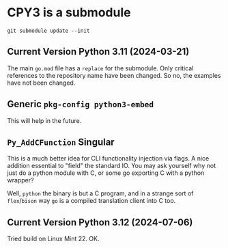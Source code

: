 # CPY3 is a submodule

`git submodule update --init`

## Current Version Python 3.11 (2024-03-21)

The main `go.mod` file has a `replace` for the submodule. Only critical references
to the repository name have been changed. So no, the examples have not been changed.

## Generic `pkg-config python3-embed`

This will help in the future.

## `Py_AddCFunction` Singular

This is a much better idea for CLI functionality injection via flags.
A nice addition essential to "field" the standard IO. You may ask yourself why not just do a python
module with C, or some go exporting C with a python wrapper?

Well, `python` the binary is but a C program, and in a strange sort of `flex`/`bison` way `go`
is a compiled translation client into C too.

## Current Version Python 3.12 (2024-07-06)

Tried build on Linux Mint 22. OK.

